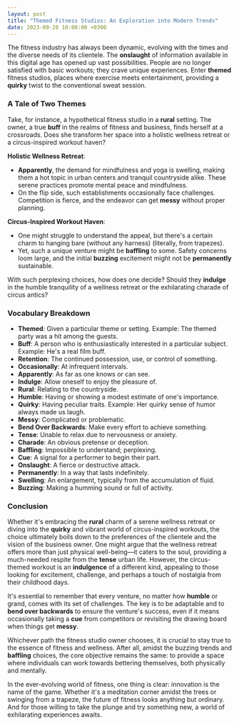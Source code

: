 ```yaml
---
layout: post
title: "Themed Fitness Studios: An Exploration into Modern Trends"
date: 2023-09-20 10:00:00 +0300
---
```


The fitness industry has always been dynamic, evolving with the times and the diverse needs of its clientele. The **onslaught** of information available in this digital age has opened up vast possibilities. People are no longer satisfied with basic workouts; they crave unique experiences. Enter **themed** fitness studios, places where exercise meets entertainment, providing a **quirky** twist to the conventional sweat session.

### **A Tale of Two Themes**

Take, for instance, a hypothetical fitness studio in a **rural** setting. The owner, a true **buff** in the realms of fitness and business, finds herself at a crossroads. Does she transform her space into a holistic wellness retreat or a circus-inspired workout haven? 

**Holistic Wellness Retreat**:
* **Apparently**, the demand for mindfulness and yoga is swelling, making them a hot topic in urban centers and tranquil countryside alike. These serene practices promote mental peace and mindfulness.
* On the flip side, such establishments occasionally face challenges. Competition is fierce, and the endeavor can get **messy** without proper planning.

**Circus-Inspired Workout Haven**:
* One might struggle to understand the appeal, but there's a certain charm to hanging bare (without any harness) (literally, from trapezes).
* Yet, such a unique venture might be **baffling** to some. Safety concerns loom large, and the initial **buzzing** excitement might not be **permanently** sustainable.

With such perplexing choices, how does one decide? Should they **indulge** in the humble tranquility of a wellness retreat or the exhilarating charade of circus antics?

### Vocabulary Breakdown

- **Themed**: Given a particular theme or setting. Example: The themed party was a hit among the guests.
- **Buff**: A person who is enthusiastically interested in a particular subject. Example: He's a real film buff.
- **Retention**: The continued possession, use, or control of something.
- **Occasionally**: At infrequent intervals.
- **Apparently**: As far as one knows or can see.
- **Indulge**: Allow oneself to enjoy the pleasure of.
- **Rural**: Relating to the countryside.
- **Humble**: Having or showing a modest estimate of one's importance.
- **Quirky**: Having peculiar traits. Example: Her quirky sense of humor always made us laugh.
- **Messy**: Complicated or problematic.
- **Bend Over Backwards**: Make every effort to achieve something.
- **Tense**: Unable to relax due to nervousness or anxiety.
- **Charade**: An obvious pretense or deception.
- **Baffling**: Impossible to understand; perplexing.
- **Cue**: A signal for a performer to begin their part.
- **Onslaught**: A fierce or destructive attack.
- **Permanently**: In a way that lasts indefinitely.
- **Swelling**: An enlargement, typically from the accumulation of fluid.
- **Buzzing**: Making a humming sound or full of activity.

### Conclusion

Whether it's embracing the **rural** charm of a serene wellness retreat or diving into the **quirky** and vibrant world of circus-inspired workouts, the choice ultimately boils down to the preferences of the clientele and the vision of the business owner. One might argue that the wellness retreat offers more than just physical well-being—it caters to the soul, providing a much-needed respite from the **tense** urban life. However, the circus-themed workout is an **indulgence** of a different kind, appealing to those looking for excitement, challenge, and perhaps a touch of nostalgia from their childhood days.

It's essential to remember that every venture, no matter how **humble** or grand, comes with its set of challenges. The key is to be adaptable and to **bend over backwards** to ensure the venture's success, even if it means occasionally taking a **cue** from competitors or revisiting the drawing board when things get **messy**.

Whichever path the fitness studio owner chooses, it is crucial to stay true to the essence of fitness and wellness. After all, amidst the buzzing trends and **baffling** choices, the core objective remains the same: to provide a space where individuals can work towards bettering themselves, both physically and mentally.

In the ever-evolving world of fitness, one thing is clear: innovation is the name of the game. Whether it's a meditation corner amidst the trees or swinging from a trapeze, the future of fitness looks anything but ordinary. And for those willing to take the plunge and try something new, a world of exhilarating experiences awaits.